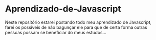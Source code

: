 # Aprendizado-de-Javascript
Neste repositório estarei postando todo meu aprendizado de Javascript, farei os possiveis de não bagunçar ele para que de certa forma outras pessoas possam se beneficiar do meus estudos... 
